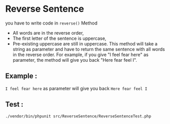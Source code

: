 # Reverse Sentence

you have to write code in `reverse()` Method 
- All words are in the reverse order,
- The first letter of the sentence is uppercase,
- Pre-existing uppercase are still in uppercase.
This method will take a string as parameter and have to return the same sentence with all words in the reverse order. For example, if you give "I feel fear here" as parameter, the method will give you back "Here fear feel I".

## Example : 

`I feel fear here` as parameter will give you back `Here fear feel I`

## Test :

`./vendor/bin/phpunit src/ReverseSentence/ReverseSentenceTest.php`